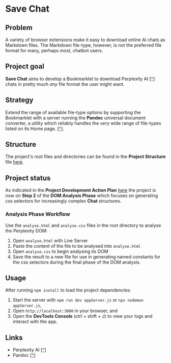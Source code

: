 # Save Chat

## Problem

A variety of browser extensions make it easy to download online AI chats as Markdown files. The Markdown file-type, however, is not the preferred file format for many, perhaps most, chatbot users.

## Project goal

**Save Chat** aims to develop a Bookmarklet to download Perplexity AI [[^]](https://www.perplexity.ai/) chats in pretty much _any_ file format the user might want.

## Strategy

Extend the range of available file-type options by supporting the Bookmarklet with a server running the **Pandoc** universal document converter, a utility which reliably handles the _very_ wide range of file-types listed on its Home page. [[^]](https://pandoc.org/).

## Structure

The project's root files and directories can be found in the **Project Structure** file [here](./docs/project-structure.md).

## Project status

As indicated in the **Project Development Action Plan** [here](./docs/project-action-plan.md) the project is now on **Step 2** of the **DOM Analysis Phase** which focuses on generating css selectors for increasingly complex **Chat** structures.

### Analysis Phase Workflow

Use the `analyse.html` and `analyse.css` files in the root directory to analyse the Perplexity DOM:

1. Open `analyse.html` with Live Server
2. Paste the content of the file to be analysed into `analyse.html`
3. Open `analyse.css` to begin analysing its DOM
4. Save the result to a new file for use in generating named constants for the css selectors during the final phase of the DOM analysis.

## Usage

After running `npm install` to load the project dependencies:

1. Start the server with `npm run dev appServer.js` or `npx nodemon appServer.js`,
2. Open `http://localhost:3000` in your browser, and
3. Open the **DevTools Console** (ctrl + shift + J) to view your logs and interact with the app.

## Links

- Perplexity AI [[^]](https://www.perplexity.ai/)
- Pandoc [[^]](https://pandoc.org/)
